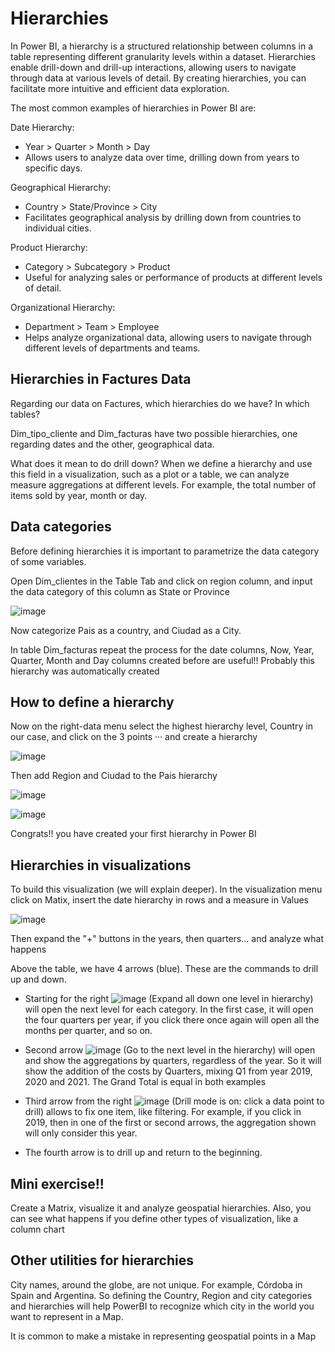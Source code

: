 # Hierarchies

In Power BI, a hierarchy is a structured relationship between columns in a table representing different granularity levels within a dataset. 
Hierarchies enable drill-down and drill-up interactions, allowing users to navigate through data at various levels of detail. By creating hierarchies, you can facilitate more intuitive and efficient data exploration.

The most common examples of hierarchies in Power BI are:

Date Hierarchy:

- Year > Quarter > Month > Day
- Allows users to analyze data over time, drilling down from years to specific days.

Geographical Hierarchy:

- Country > State/Province > City
- Facilitates geographical analysis by drilling down from countries to individual cities.

Product Hierarchy:

- Category > Subcategory > Product
- Useful for analyzing sales or performance of products at different levels of detail.

Organizational Hierarchy:

- Department > Team > Employee
- Helps analyze organizational data, allowing users to navigate through different levels of departments and teams.

## Hierarchies in Factures Data

Regarding our data on Factures, which hierarchies do we have? In which tables?

Dim_tipo_cliente and Dim_facturas have two possible hierarchies, one regarding dates and the other, geographical data.

What does it mean to do drill down? When we define a hierarchy and use this field in a visualization, such as a plot or a table, we can analyze measure aggregations at different levels. For example, the total number of items sold by year, month or day.


## Data categories

Before defining hierarchies it is important to parametrize the data category of some variables.

Open Dim_clientes in the Table Tab and click on region column, and input the data category of this column as State or Province 

![image](https://github.com/bvzq/Bussines-Intelligence-Course/assets/74789933/c93ce01a-e0ef-4901-9cb7-8dcd80c767c2)

Now categorize Pais as a country, and Ciudad as a City.

In table Dim_facturas repeat the process for the date columns, Now, Year, Quarter, Month and Day columns created before are useful!! Probably this hierarchy was automatically created

## How to define a hierarchy 

Now on the right-data menu select the highest hierarchy level, Country in our case, and click on the 3 points ··· and create a hierarchy

![image](https://github.com/bvzq/Bussines-Intelligence-Course/assets/74789933/968e9035-3106-48f5-af21-5c48962b6fa8)

Then add Region and Ciudad to the Pais hierarchy

![image](https://github.com/bvzq/Bussines-Intelligence-Course/assets/74789933/af0c2de5-fae3-494b-98a8-c9c914d39112)

![image](https://github.com/bvzq/Bussines-Intelligence-Course/assets/74789933/d0890445-a2f7-4e68-a0bf-18dc6ea4eaf4)

Congrats!! you have created your first hierarchy in Power BI

## Hierarchies in visualizations

To build this visualization (we will explain deeper). In the visualization menu click on Matix, insert the date hierarchy in rows and a measure in Values

![image](https://github.com/bvzq/Bussines-Intelligence-Course/assets/74789933/e4959382-2afe-423e-8556-0905fa79c84f)

Then expand the "+" buttons in the years, then quarters... and analyze what happens

Above the table, we have 4 arrows (blue). These are the commands to drill up and down.

- Starting for the right ![image](https://github.com/bvzq/Bussines-Intelligence-Course/assets/74789933/f78afead-f0b1-45a4-9c58-6b62f215fedc) (Expand all down one level in hierarchy) will open the next level for each category.
In the first case, it will open the four quarters per year, if you click there once again will open all the months per quarter, and so on.

-  Second arrow ![image](https://github.com/bvzq/Bussines-Intelligence-Course/assets/74789933/d972a747-e68b-4f5b-abb8-d52245d730a6) (Go to the next level in the hierarchy) will open and show the aggregations by quarters, regardless of the year. So it will show the addition of the costs by Quarters, mixing Q1 from year 2019, 2020 and 2021. The Grand Total is equal in both examples

-  Third arrow from the right ![image](https://github.com/bvzq/Bussines-Intelligence-Course/assets/74789933/8c7dbaa1-928e-487f-a44d-cac3b7d1a427) (Drill mode is on: click a data point to drill) allows to fix one item, like filtering. For example, if you click in 2019, then in one of the first or second arrows, the aggregation shown will only consider this year.

- The fourth arrow is to drill up and return to the beginning. 

## Mini exercise!!

Create a Matrix, visualize it and analyze geospatial hierarchies. Also, you can see what happens if you define other types of visualization, like a column chart


## Other utilities for hierarchies

City names, around the globe, are not unique. For example, Córdoba in Spain and Argentina. So defining the Country, Region and city categories and hierarchies will help PowerBI to recognize which city in the world you want to represent in a Map.

It is common to make a mistake in representing geospatial points in a Map

















